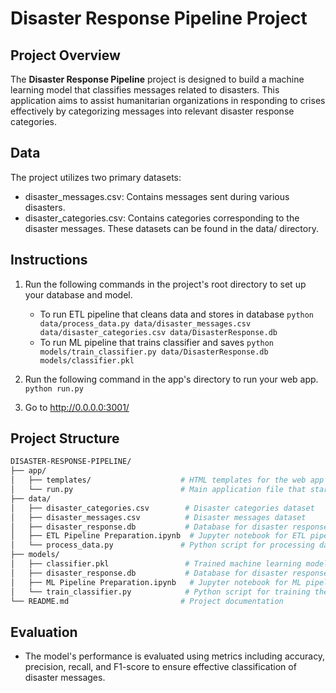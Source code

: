 # Disaster Response Pipeline Project

## Project Overview
The **Disaster Response Pipeline** project is designed to build a machine learning model that classifies messages related to disasters. This application aims to assist humanitarian organizations in responding to crises effectively by categorizing messages into relevant disaster response categories.

## Data
The project utilizes two primary datasets:
- disaster_messages.csv: Contains messages sent during various disasters.
- disaster_categories.csv: Contains categories corresponding to the disaster messages.
These datasets can be found in the data/ directory.

## Instructions

1. Run the following commands in the project's root directory to set up your database and model.

    - To run ETL pipeline that cleans data and stores in database
        `python data/process_data.py data/disaster_messages.csv data/disaster_categories.csv data/DisasterResponse.db`
    - To run ML pipeline that trains classifier and saves
        `python models/train_classifier.py data/DisasterResponse.db models/classifier.pkl`

2. Run the following command in the app's directory to run your web app.
    `python run.py`

3. Go to http://0.0.0.0:3001/


## Project Structure

```bash
DISASTER-RESPONSE-PIPELINE/
├── app/
│   ├── templates/                    # HTML templates for the web app
│   └── run.py                        # Main application file that starts the Flask server
├── data/
│   ├── disaster_categories.csv        # Disaster categories dataset
│   ├── disaster_messages.csv          # Disaster messages dataset
│   ├── disaster_response.db           # Database for disaster response
│   ├── ETL Pipeline Preparation.ipynb  # Jupyter notebook for ETL pipeline preparation
│   └── process_data.py               # Python script for processing data
├── models/
│   ├── classifier.pkl                 # Trained machine learning model
│   ├── disaster_response.db           # Database for disaster response
│   ├── ML Pipeline Preparation.ipynb   # Jupyter notebook for ML pipeline preparation
│   └── train_classifier.py            # Python script for training the classifier
└── README.md                         # Project documentation
```

## Evaluation
- The model's performance is evaluated using metrics including accuracy, precision, recall, and F1-score to ensure effective classification of disaster messages.